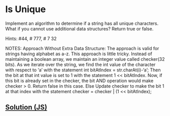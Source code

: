 # Is Unique

Implement an algorithm to determine if a string has all unique characters. What if you cannot use additional data structures? Return true or false.

Hints: #44, # 777, # 7 32

NOTES:
Approach Without Extra Data Structure: The approach is valid for strings having alphabet as a-z. This approach is little tricky. Instead of maintaining a boolean array, we maintain an integer value called checker(32 bits). As we iterate over the string, we find the int value of the character with respect to ‘a’ with the statement int bitAtIndex = str.charAt(i)-‘a’; Then the bit at that int value is set to 1 with the statement 1 << bitAtIndex. Now, if this bit is already set in the checker, the bit AND operation would make checker > 0. Return false in this case. Else Update checker to make the bit 1 at that index with the statement checker = checker | (1 << bitAtIndex);

## [Solution (JS)](./index.js)
